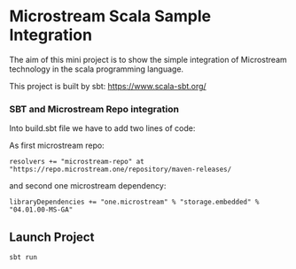 # Microstream Scala Sample Integration 

The aim of this mini project is to show the simple integration of Microstream technology in the scala programming language.

This project is built by sbt: https://www.scala-sbt.org/

### SBT and Microstream Repo integration

Into build.sbt file we have to add two lines of code:

As first microstream repo:

`resolvers += "microstream-repo" at "https://repo.microstream.one/repository/maven-releases/`

and second one microstream dependency:

`libraryDependencies += "one.microstream" % "storage.embedded" % "04.01.00-MS-GA"`

## Launch Project
`sbt run`
